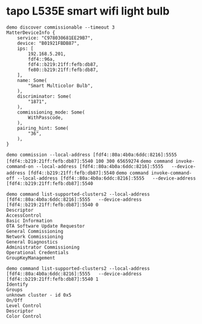 # tapo L535E smart wifi light bulb
```
demo discover commissionable --timeout 3
MatterDeviceInfo {
    service: "C978030681EE29B7",
    device: "B01921FBDB87",
    ips: [
        192.168.5.201,
        fdf4::96a,
        fdf4::b219:21ff:fefb:db87,
        fe80::b219:21ff:fefb:db87,
    ],
    name: Some(
        "Smart Multicolor Bulb",
    ),
    discriminator: Some(
        "1871",
    ),
    commissioning_mode: Some(
        WithPasscode,
    ),
    pairing_hint: Some(
        "36",
    ),
}
```

`demo commission --local-address [fdf4::80a:4b0a:6ddc:8216]:5555 [fdf4::b219:21ff:fefb:db87]:5540 100 300 65659274`
`demo command invoke-command-on --local-address [fdf4::80a:4b0a:6ddc:8216]:5555   --device-address [fdf4::b219:21ff:fefb:db87]:5540`
`demo command invoke-command-off --local-address [fdf4::80a:4b0a:6ddc:8216]:5555   --device-address [fdf4::b219:21ff:fefb:db87]:5540`
```
demo command list-supported-clusters2 --local-address [fdf4::80a:4b0a:6ddc:8216]:5555   --device-address [fdf4::b219:21ff:fefb:db87]:5540 0
Descriptor
AccessControl
Basic Information
OTA Software Update Requestor
General Commissioning
Network Commissioning
General Diagnostics
Administrator Commissioning
Operational Credentials
GroupKeyManagement
```

```
demo command list-supported-clusters2 --local-address [fdf4::80a:4b0a:6ddc:8216]:5555   --device-address [fdf4::b219:21ff:fefb:db87]:5540 1
Identify
Groups
unknown cluster - id 0x5
On/Off
Level Control
Descriptor
Color Control
```
